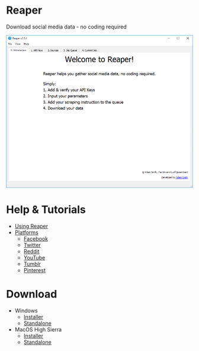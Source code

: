 # Reaper
Download social media data - no coding required

![](images/preview.gif)

# Help & Tutorials
- [Using Reaper](guide.md)
- [Platforms](platforms/list.md)
    - [Facebook](platforms/facebook.md)
    - [Twitter](platforms/twitter.md)
    - [Reddit](platforms/reddit.md)
    - [YouTube](platforms/youtube.md)
    - [Tumblr](platforms/tumblr.md)
    - [Pinterest](platforms/pinterest.md)
    
# Download
- Windows
    - [Installer](https://github.com/ScriptSmith/reaper/releases/download/v2.5.1/reaper-setup.exe)
    - [Standalone](https://github.com/ScriptSmith/reaper/releases/download/v2.5.1/reaper-standalone.zip)
- MacOS High Sierra
    - [Installer](https://github.com/ScriptSmith/reaper/releases/download/v2.5.1/Reaper.pkg)
    - [Standalone](https://github.com/ScriptSmith/reaper/releases/download/v2.5.1/reaper-app.zip)

